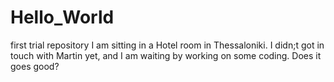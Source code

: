 # Hello_World
first trial repository
I am sitting in a Hotel room in Thessaloniki. I didn;t got in touch with Martin yet, and I am waiting by working on some coding.
Does it goes good?
